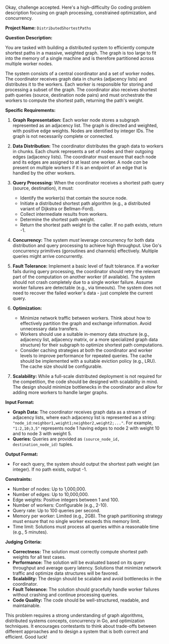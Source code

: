 Okay, challenge accepted. Here's a high-difficulty Go coding problem description focusing on graph processing, constrained optimization, and concurrency.

**Project Name:** `DistributedShortestPaths`

**Question Description:**

You are tasked with building a distributed system to efficiently compute shortest paths in a massive, weighted graph.  The graph is too large to fit into the memory of a single machine and is therefore partitioned across multiple worker nodes.

The system consists of a central coordinator and a set of worker nodes. The coordinator receives graph data in chunks (adjacency lists) and distributes it to the workers. Each worker is responsible for storing and processing a subset of the graph. The coordinator also receives shortest path queries (source, destination node pairs) and must orchestrate the workers to compute the shortest path, returning the path's weight.

**Specific Requirements:**

1.  **Graph Representation:**  Each worker node stores a subgraph represented as an adjacency list.  The graph is directed and weighted, with positive edge weights.  Nodes are identified by integer IDs.  The graph is not necessarily complete or connected.

2.  **Data Distribution:** The coordinator distributes the graph data to workers in chunks. Each chunk represents a set of nodes and their outgoing edges (adjacency lists). The coordinator must ensure that each node and its edges are assigned to at least one worker.  A node *can* be present on multiple workers if it is an endpoint of an edge that is handled by the other workers.

3.  **Query Processing:** When the coordinator receives a shortest path query (source, destination), it must:
    *   Identify the worker(s) that contain the source node.
    *   Initiate a distributed shortest path algorithm (e.g., a distributed variant of Dijkstra or Bellman-Ford).
    *   Collect intermediate results from workers.
    *   Determine the shortest path weight.
    *   Return the shortest path weight to the caller. If no path exists, return -1.

4.  **Concurrency:**  The system *must* leverage concurrency for both data distribution and query processing to achieve high throughput.  Use Go's concurrency primitives (goroutines and channels) effectively.  Multiple queries might arrive concurrently.

5.  **Fault Tolerance:** Implement a basic level of fault tolerance. If a worker fails during query processing, the coordinator should retry the relevant part of the computation on another worker (if available).  The system should not crash completely due to a single worker failure. Assume worker failures are detectable (e.g., via timeouts). The system does not need to recover the failed worker's data - just complete the current query.

6.  **Optimization:**
    *   Minimize network traffic between workers.  Think about how to effectively partition the graph and exchange information.  Avoid unnecessary data transfers.
    *   Workers should use a suitable in-memory data structure (e.g., adjacency list, adjacency matrix, or a more specialized graph data structure) for their subgraph to optimize shortest path computations.
    *   Consider caching strategies at both the coordinator and worker levels to improve performance for repeated queries.  The cache should be implemented with a suitable eviction policy (e.g., LRU).  The cache size should be configurable.

7.  **Scalability:** While a full-scale distributed deployment is not required for the competition, the code should be designed with scalability in mind.  The design should minimize bottlenecks in the coordinator and allow for adding more workers to handle larger graphs.

**Input Format:**

*   **Graph Data:** The coordinator receives graph data as a stream of adjacency lists, where each adjacency list is represented as a string: `"node_id:neighbor1,weight1;neighbor2,weight2;..."`. For example, `"1:2,10;3,5"` represents node 1 having edges to node 2 with weight 10 and to node 3 with weight 5.
*   **Queries:** Queries are provided as `(source_node_id, destination_node_id)` tuples.

**Output Format:**

*   For each query, the system should output the shortest path weight (an integer). If no path exists, output -1.

**Constraints:**

*   Number of nodes: Up to 1,000,000.
*   Number of edges: Up to 10,000,000.
*   Edge weights: Positive integers between 1 and 100.
*   Number of workers: Configurable (e.g., 2-10).
*   Query rate: Up to 100 queries per second.
*   Memory per worker: Limited (e.g., 2GB).  The graph partitioning strategy must ensure that no single worker exceeds this memory limit.
*   Time limit: Solutions must process all queries within a reasonable time (e.g., 5 minutes).

**Judging Criteria:**

*   **Correctness:**  The solution must correctly compute shortest path weights for all test cases.
*   **Performance:**  The solution will be evaluated based on its query throughput and average query latency.  Solutions that minimize network traffic and optimize data structures will be favored.
*   **Scalability:**  The design should be scalable and avoid bottlenecks in the coordinator.
*   **Fault Tolerance:**  The solution should gracefully handle worker failures without crashing and continue processing queries.
*   **Code Quality:**  The code should be well-structured, readable, and maintainable.

This problem requires a strong understanding of graph algorithms, distributed systems concepts, concurrency in Go, and optimization techniques. It encourages contestants to think about trade-offs between different approaches and to design a system that is both correct and efficient. Good luck!
